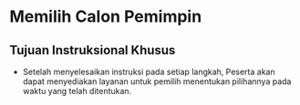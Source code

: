 # Memilih Calon Pemimpin

## Tujuan Instruksional Khusus

- Setelah menyelesaikan instruksi pada setiap langkah, Peserta akan dapat menyediakan layanan untuk pemilih menentukan pilihannya pada waktu yang telah ditentukan.
